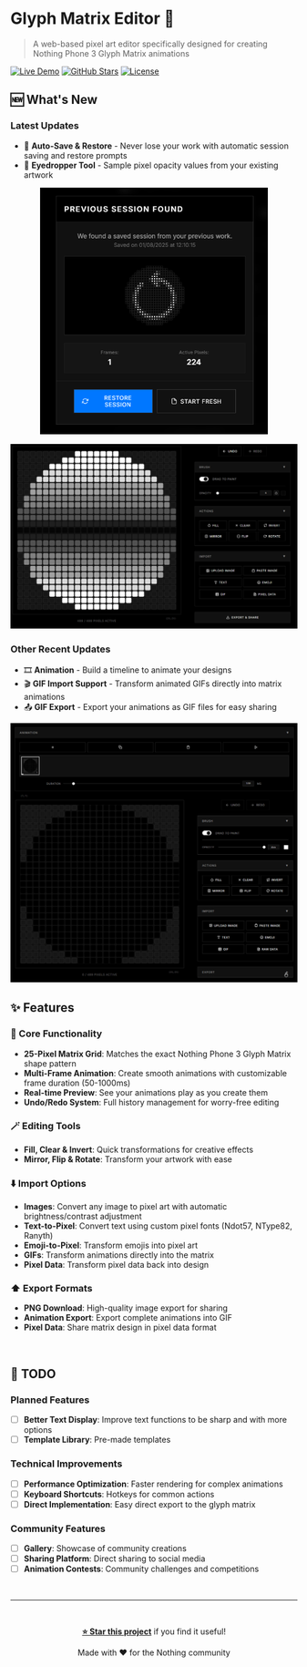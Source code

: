 # Glyph Matrix Editor 🎨

> A web-based pixel art editor specifically designed for creating Nothing Phone 3 Glyph Matrix animations

[![Live Demo](https://img.shields.io/badge/Live-Demo-blue?style=for-the-badge)](https://pauwma.github.io/GlyphMatrixPaint/)
[![GitHub Stars](https://img.shields.io/github/stars/pauwma/GlyphMatrixPaint?style=for-the-badge)](https://github.com/pauwma/GlyphMatrixPaint)
[![License](https://img.shields.io/badge/License-MIT-green?style=for-the-badge)](LICENSE)

## 🆕 What's New

### Latest Updates

- 💾 **Auto-Save & Restore** - Never lose your work with automatic session saving and restore prompts
- 🎨 **Eyedropper Tool** - Sample pixel opacity values from your existing artwork

<div align="center">

<a href="https://pauwma.github.io/GlyphMatrixPaint/">
<img src="img/media/restore_session.png" alt="Auto-Save Restore" width="400">
</a>

</div>

[![Eyedropper Tool](/img/media/eyedropper.gif)](https://pauwma.github.io/GlyphMatrixPaint/)

### Other Recent Updates
- 🎞️ **Animation** - Build a timeline to animate your designs 
- 🎬 **GIF Import Support** - Transform animated GIFs directly into matrix animations
- 📤 **GIF Export** - Export your animations as GIF files for easy sharing

[![GlyphMatrixPaint Showcase](/img/media/gif_Import.gif)](https://pauwma.github.io/GlyphMatrixPaint/)

## ✨ Features

### 🎯 Core Functionality
- **25-Pixel Matrix Grid**: Matches the exact Nothing Phone 3 Glyph Matrix shape pattern
- **Multi-Frame Animation**: Create smooth animations with customizable frame duration (50-1000ms)
- **Real-time Preview**: See your animations play as you create them
- **Undo/Redo System**: Full history management for worry-free editing

### 🪄 Editing Tools
- **Fill, Clear & Invert**: Quick transformations for creative effects
- **Mirror, Flip & Rotate**: Transform your artwork with ease

### ⬇️ Import Options
- **Images**: Convert any image to pixel art with automatic brightness/contrast adjustment
- **Text-to-Pixel**: Convert text using custom pixel fonts (Ndot57, NType82, Ranyth)
- **Emoji-to-Pixel**: Transform emojis into pixel art
- **GIFs**: Transform animations directly into the matrix
- **Pixel Data**: Transform pixel data back into design

### ⬆️ Export Formats
- **PNG Download**: High-quality image export for sharing
- **Animation Export**: Export complete animations into GIF
- **Pixel Data**: Share matrix design in pixel data format

<br/>

## 📝 TODO

### Planned Features
- [ ] **Better Text Display**: Improve text functions to be sharp and with more options
- [ ] **Template Library**: Pre-made templates
### Technical Improvements
- [ ] **Performance Optimization**: Faster rendering for complex animations
- [ ] **Keyboard Shortcuts**: Hotkeys for common actions
- [ ] **Direct Implementation**: Easy direct export to the glyph matrix

### Community Features
- [ ] **Gallery**: Showcase of community creations
- [ ] **Sharing Platform**: Direct sharing to social media
- [ ] **Animation Contests**: Community challenges and competitions

<br/>

---

<div align="center">
<br/>

**[⭐ Star this project](https://github.com/pauwma/GlyphMatrixPaint)** if you find it useful!

Made with ❤️ for the Nothing community

</div>
